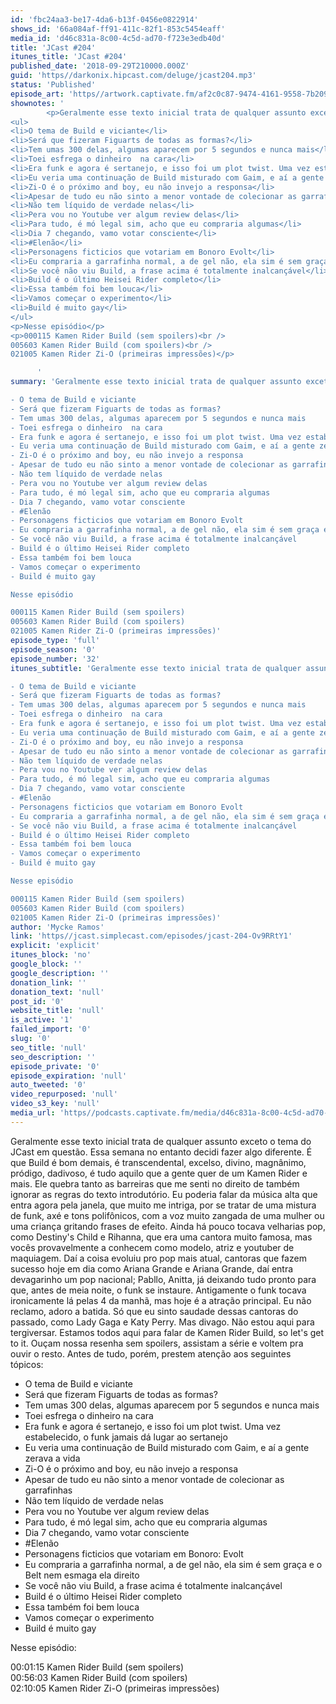```yaml
---
id: 'fbc24aa3-be17-4da6-b13f-0456e0822914'
shows_id: '66a084af-ff91-411c-82f1-853c5454eaff'
media_id: 'd46c831a-8c00-4c5d-ad70-f723e3edb40d'
title: 'JCast #204'
itunes_title: 'JCast #204'
published_date: '2018-09-29T210000.000Z'
guid: 'https//darkonix.hipcast.com/deluge/jcast204.mp3'
status: 'Published'
episode_art: 'https//artwork.captivate.fm/af2c0c87-9474-4161-9558-7b209686fbf1/1001-itunes-1582314570.jpg'
shownotes: '
        <p>Geralmente esse texto inicial trata de qualquer assunto exceto o tema do JCast em questão. Essa semana no entanto decidi fazer algo diferente. É que Build é bom demais, é transcendental, excelso, divino, magnânimo, pródigo, dadivoso, é tudo aquilo que a gente quer de um Kamen Rider e mais. Ele quebra tanto as barreiras que me senti no direito de também ignorar as regras do texto introdutório. Eu poderia falar da música alta que entra agora pela janela, que muito me intriga, por se tratar de uma mistura de funk, axé e tons polifônicos, com a voz muito zangada de uma mulher ou uma criança gritando frases de efeito. Ainda há pouco tocava velharias pop, como Destinys Child e Rihanna, que era uma cantora muito famosa, mas vocês provavelmente a conhecem como modelo, atriz e youtuber de maquiagem. Daí a coisa evoluiu pro pop mais atual, cantoras que fazem sucesso hoje em dia como Ariana Grande e Ariana Grande, daí entra devagarinho um pop nacional; Pabllo, Anitta, já deixando tudo pronto para que, antes de meia noite, o funk se instaure. Antigamente o funk tocava ironicamente lá pelas 4 da manhã, mas hoje é a atração principal. Eu não reclamo, adoro a batida. Só que eu sinto saudade dessas cantoras do passado, como Lady Gaga e Katy Perry. Mas divago. Não estou aqui para tergiversar. Estamos todos aqui para falar de Kamen Rider Build, so lets get to it. Ouçam nossa resenha sem spoilers, assistam a série e voltem pra ouvir o resto. Antes de tudo, porém, prestem atenção aos seguintes tópicos</p>
<ul>
<li>O tema de Build e viciante</li>
<li>Será que fizeram Figuarts de todas as formas?</li>
<li>Tem umas 300 delas, algumas aparecem por 5 segundos e nunca mais</li>
<li>Toei esfrega o dinheiro  na cara</li>
<li>Era funk e agora é sertanejo, e isso foi um plot twist. Uma vez estabelecido, o funk jamais dá lugar ao sertanejo</li>
<li>Eu veria uma continuação de Build misturado com Gaim, e aí a gente zerava a vida</li>
<li>Zi-O é o próximo and boy, eu não invejo a responsa</li>
<li>Apesar de tudo eu não sinto a menor vontade de colecionar as garrafinhas</li>
<li>Não tem líquido de verdade nelas</li>
<li>Pera vou no Youtube ver algum review delas</li>
<li>Para tudo, é mó legal sim, acho que eu compraria algumas</li>
<li>Dia 7 chegando, vamo votar consciente</li>
<li>#Elenão</li>
<li>Personagens ficticios que votariam em Bonoro Evolt</li>
<li>Eu compraria a garrafinha normal, a de gel não, ela sim é sem graça e o Belt nem esmaga ela direito</li>
<li>Se você não viu Build, a frase acima é totalmente inalcançável</li>
<li>Build é o último Heisei Rider completo</li>
<li>Essa também foi bem louca</li>
<li>Vamos começar o experimento</li>
<li>Build é muito gay</li>
</ul>
<p>Nesse episódio</p>
<p>000115 Kamen Rider Build (sem spoilers)<br />
005603 Kamen Rider Build (com spoilers)<br />
021005 Kamen Rider Zi-O (primeiras impressões)</p>

      '
summary: 'Geralmente esse texto inicial trata de qualquer assunto exceto o tema do JCast em questão. Essa semana no entanto decidi fazer algo diferente. É que Build é bom demais, é transcendental, excelso, divino, magnânimo, pródigo, dadivoso, é tudo aquilo que a gente quer de um Kamen Rider e mais. Ele quebra tanto as barreiras que me senti no direito de também ignorar as regras do texto introdutório. Eu poderia falar da música alta que entra agora pela janela, que muito me intriga, por se tratar de uma mistura de funk, axé e tons polifônicos, com a voz muito zangada de uma mulher ou uma criança gritando frases de efeito. Ainda há pouco tocava velharias pop, como Destinys Child e Rihanna, que era uma cantora muito famosa, mas vocês provavelmente a conhecem como modelo, atriz e youtuber de maquiagem. Daí a coisa evoluiu pro pop mais atual, cantoras que fazem sucesso hoje em dia como Ariana Grande e Ariana Grande, daí entra devagarinho um pop nacional; Pabllo, Anitta, já deixando tudo pronto para que, antes de meia noite, o funk se instaure. Antigamente o funk tocava ironicamente lá pelas 4 da manhã, mas hoje é a atração principal. Eu não reclamo, adoro a batida. Só que eu sinto saudade dessas cantoras do passado, como Lady Gaga e Katy Perry. Mas divago. Não estou aqui para tergiversar. Estamos todos aqui para falar de Kamen Rider Build, so lets get to it. Ouçam nossa resenha sem spoilers, assistam a série e voltem pra ouvir o resto. Antes de tudo, porém, prestem atenção aos seguintes tópicos

- O tema de Build e viciante
- Será que fizeram Figuarts de todas as formas? 
- Tem umas 300 delas, algumas aparecem por 5 segundos e nunca mais 
- Toei esfrega o dinheiro  na cara 
- Era funk e agora é sertanejo, e isso foi um plot twist. Uma vez estabelecido, o funk jamais dá lugar ao sertanejo
- Eu veria uma continuação de Build misturado com Gaim, e aí a gente zerava a vida 
- Zi-O é o próximo and boy, eu não invejo a responsa
- Apesar de tudo eu não sinto a menor vontade de colecionar as garrafinhas 
- Não tem líquido de verdade nelas 
- Pera vou no Youtube ver algum review delas 
- Para tudo, é mó legal sim, acho que eu compraria algumas 
- Dia 7 chegando, vamo votar consciente 
- #Elenão
- Personagens ficticios que votariam em Bonoro Evolt 
- Eu compraria a garrafinha normal, a de gel não, ela sim é sem graça e o Belt nem esmaga ela direito 
- Se você não viu Build, a frase acima é totalmente inalcançável 
- Build é o último Heisei Rider completo
- Essa também foi bem louca 
- Vamos começar o experimento 
- Build é muito gay

Nesse episódio

000115 Kamen Rider Build (sem spoilers)
005603 Kamen Rider Build (com spoilers)
021005 Kamen Rider Zi-O (primeiras impressões)'
episode_type: 'full'
episode_season: '0'
episode_number: '32'
itunes_subtitle: 'Geralmente esse texto inicial trata de qualquer assunto exceto o tema do JCast em questão. Essa semana no entanto decidi fazer algo diferente. É que Build é bom demais, é transcendental, excelso, divino, magnânimo, pródigo, dadivoso, é tudo aquilo que a gente quer de um Kamen Rider e mais. Ele quebra tanto as barreiras que me senti no direito de também ignorar as regras do texto introdutório. Eu poderia falar da música alta que entra agora pela janela, que muito me intriga, por se tratar de uma mistura de funk, axé e tons polifônicos, com a voz muito zangada de uma mulher ou uma criança gritando frases de efeito. Ainda há pouco tocava velharias pop, como Destinys Child e Rihanna, que era uma cantora muito famosa, mas vocês provavelmente a conhecem como modelo, atriz e youtuber de maquiagem. Daí a coisa evoluiu pro pop mais atual, cantoras que fazem sucesso hoje em dia como Ariana Grande e Ariana Grande, daí entra devagarinho um pop nacional; Pabllo, Anitta, já deixando tudo pronto para que, antes de meia noite, o funk se instaure. Antigamente o funk tocava ironicamente lá pelas 4 da manhã, mas hoje é a atração principal. Eu não reclamo, adoro a batida. Só que eu sinto saudade dessas cantoras do passado, como Lady Gaga e Katy Perry. Mas divago. Não estou aqui para tergiversar. Estamos todos aqui para falar de Kamen Rider Build, so lets get to it. Ouçam nossa resenha sem spoilers, assistam a série e voltem pra ouvir o resto. Antes de tudo, porém, prestem atenção aos seguintes tópicos

- O tema de Build e viciante
- Será que fizeram Figuarts de todas as formas? 
- Tem umas 300 delas, algumas aparecem por 5 segundos e nunca mais 
- Toei esfrega o dinheiro  na cara 
- Era funk e agora é sertanejo, e isso foi um plot twist. Uma vez estabelecido, o funk jamais dá lugar ao sertanejo
- Eu veria uma continuação de Build misturado com Gaim, e aí a gente zerava a vida 
- Zi-O é o próximo and boy, eu não invejo a responsa
- Apesar de tudo eu não sinto a menor vontade de colecionar as garrafinhas 
- Não tem líquido de verdade nelas 
- Pera vou no Youtube ver algum review delas 
- Para tudo, é mó legal sim, acho que eu compraria algumas 
- Dia 7 chegando, vamo votar consciente 
- #Elenão
- Personagens ficticios que votariam em Bonoro Evolt 
- Eu compraria a garrafinha normal, a de gel não, ela sim é sem graça e o Belt nem esmaga ela direito 
- Se você não viu Build, a frase acima é totalmente inalcançável 
- Build é o último Heisei Rider completo
- Essa também foi bem louca 
- Vamos começar o experimento 
- Build é muito gay

Nesse episódio

000115 Kamen Rider Build (sem spoilers)
005603 Kamen Rider Build (com spoilers)
021005 Kamen Rider Zi-O (primeiras impressões)'
author: 'Mycke Ramos'
link: 'https//jcast.simplecast.com/episodes/jcast-204-Ov9RRtY1'
explicit: 'explicit'
itunes_block: 'no'
google_block: ''
google_description: ''
donation_link: ''
donation_text: 'null'
post_id: '0'
website_title: 'null'
is_active: '1'
failed_import: '0'
slug: '0'
seo_title: 'null'
seo_description: ''
episode_private: '0'
episode_expiration: 'null'
auto_tweeted: '0'
video_repurposed: 'null'
video_s3_key: 'null'
media_url: 'https//podcasts.captivate.fm/media/d46c831a-8c00-4c5d-ad70-f723e3edb40d/jcast204_tc.mp3'
---
```

Geralmente esse texto inicial trata de qualquer assunto exceto o tema do JCast em questão. Essa semana no entanto decidi fazer algo diferente. É que Build é bom demais, é transcendental, excelso, divino, magnânimo, pródigo, dadivoso, é tudo aquilo que a gente quer de um Kamen Rider e mais. Ele quebra tanto as barreiras que me senti no direito de também ignorar as regras do texto introdutório. Eu poderia falar da música alta que entra agora pela janela, que muito me intriga, por se tratar de uma mistura de funk, axé e tons polifônicos, com a voz muito zangada de uma mulher ou uma criança gritando frases de efeito. Ainda há pouco tocava velharias pop, como Destiny's Child e Rihanna, que era uma cantora muito famosa, mas vocês provavelmente a conhecem como modelo, atriz e youtuber de maquiagem. Daí a coisa evoluiu pro pop mais atual, cantoras que fazem sucesso hoje em dia como Ariana Grande e Ariana Grande, daí entra devagarinho um pop nacional; Pabllo, Anitta, já deixando tudo pronto para que, antes de meia noite, o funk se instaure. Antigamente o funk tocava ironicamente lá pelas 4 da manhã, mas hoje é a atração principal. Eu não reclamo, adoro a batida. Só que eu sinto saudade dessas cantoras do passado, como Lady Gaga e Katy Perry. Mas divago. Não estou aqui para tergiversar. Estamos todos aqui para falar de Kamen Rider Build, so let's get to it. Ouçam nossa resenha sem spoilers, assistam a série e voltem pra ouvir o resto. Antes de tudo, porém, prestem atenção aos seguintes tópicos:

*   O tema de Build e viciante
*   Será que fizeram Figuarts de todas as formas?
*   Tem umas 300 delas, algumas aparecem por 5 segundos e nunca mais
*   Toei esfrega o dinheiro na cara
*   Era funk e agora é sertanejo, e isso foi um plot twist. Uma vez estabelecido, o funk jamais dá lugar ao sertanejo
*   Eu veria uma continuação de Build misturado com Gaim, e aí a gente zerava a vida
*   Zi-O é o próximo and boy, eu não invejo a responsa
*   Apesar de tudo eu não sinto a menor vontade de colecionar as garrafinhas
*   Não tem líquido de verdade nelas
*   Pera vou no Youtube ver algum review delas
*   Para tudo, é mó legal sim, acho que eu compraria algumas
*   Dia 7 chegando, vamo votar consciente
*   #Elenão
*   Personagens ficticios que votariam em Bonoro: Evolt
*   Eu compraria a garrafinha normal, a de gel não, ela sim é sem graça e o Belt nem esmaga ela direito
*   Se você não viu Build, a frase acima é totalmente inalcançável
*   Build é o último Heisei Rider completo
*   Essa também foi bem louca
*   Vamos começar o experimento
*   Build é muito gay

Nesse episódio:

00:01:15 Kamen Rider Build (sem spoilers)  
00:56:03 Kamen Rider Build (com spoilers)  
02:10:05 Kamen Rider Zi-O (primeiras impressões)